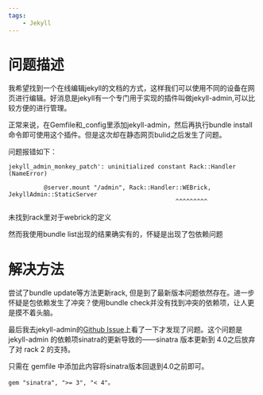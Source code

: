 ```yaml
---
tags:
    - Jekyll
---
```


# 问题描述
我希望找到一个在线编辑jekyll的文档的方式，这样我们可以使用不同的设备在网页进行编辑。好消息是jekyll有一个专门用于实现的插件叫做jekyll-admin,可以比较方便的进行管理。

正常来说，在Gemfile和_config里添加jekyll-admin，然后再执行bundle install命令即可使用这个插件。但是这次却在静态网页bulid之后发生了问题。

问题报错如下：
```
jekyll_admin_monkey_patch': uninitialized constant Rack::Handler (NameError)

          @server.mount "/admin", Rack::Handler::WEBrick, JekyllAdmin::StaticServer
                                               ^^^^^^^^^
```
未找到rack里对于webrick的定义

然而我使用bundle list出现的结果确实有的，怀疑是出现了包依赖问题

# 解决方法
尝试了bundle update等方法更新rack, 但是到了最新版本问题依然存在。进一步怀疑是包依赖发生了冲突？使用bundle check并没有找到冲突的依赖项，让人更是摸不着头脑。

最后我去jekyll-admin的[Github Issue](https://github.com/jekyll/jekyll-admin/issues/705)上看了一下才发现了问题。这个问题是jekyll-admin 的依赖项sinatra的更新导致的——sinatra 版本更新到 4.0之后放弃了对 rack 2 的支持。

只需在 gemfile 中添加此内容将sinatra版本回退到4.0之前即可。
```
gem "sinatra", ">= 3", "< 4"。
```